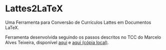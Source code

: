 # Lattes2LaTeX

Uma Ferramenta para Conversão de Currículos Lattes em Documentos LaTeX.

Ferramenta desenvolvida seguindo os passos descritos no TCC do Marcelo Alves Teixeira, disponível [aqui](https://www.inf.ufrgs.br/~nicolas/pdf/tcc_teixeira.pdf) e [aqui (cópia local)](Lattes2LaTeX/tcc_teixeira.pdf).      